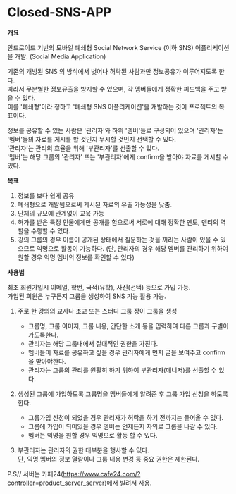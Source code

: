 # Closed-SNS-APP

**개요**

안드로이드 기반의 모바일 폐쇄형 Social Network Service (이하 SNS) 어플리케이션을 개발.
                             (Social Media Application)



기존의 개방된 SNS 의 방식에서 벗어나 허락된 사람과만 정보공유가 이루어지도록 한다.  
따라서 무분별한 정보유출을 방지할 수 있으며, 각 멤버들에게 정확한 피드백을 주고 받을 수 있다.  
이를 '폐쇄형'이라 정하고 '폐쇄형 SNS 어플리케이션'을 개발하는 것이 프로젝트의 목표이다.  


정보를 공유할 수 있는 사람은 '관리자'와 하위 '멤버'들로 구성되어 있으며 '관리자'는 '멤버'들의 자료를 게시를 할 것인지 무시할 것인지 선택할 수 있다.  
'관리자'는 관리의 효율을 위해 '부관리자'를 선출할 수 있다.  
'멤버'는 해당 그룹의 '관리자' 또는 '부관리자'에게 confirm을 받아야 자료를 게시할 수 있다.  


**목표**
1. 정보를 보다 쉽게 공유
2. 폐쇄형으로 개발됨으로써 게시된 자료의 유출 가능성을 낮춤.
3. 단체의 규모에 관계없이 교육 가능
4. 허가를 받은 특정 인물에게만 공개를 함으로써 서로에 대해 정확한 멘토, 멘티의 역할을 수행할 수 있다.
5. 강의 그룹의 경우 이름이 공개된 상태에서 질문하는 것을 꺼리는 사람이 있을 수 있으므로 익명으로 활동이 가능하다.
   (단, 관리자의 경우 해당 멤버를 관리하기 위하여 원할 경우 익명 멤버의 정보를 확인할 수 있다)


**사용법**

최초 회원가입시 이메일, 학번, 국적(유학), 사진(선택) 등으로 가입 가능.  
가입된 회원은 누구든지 그룹을 생성하여 SNS 기능 활용 가능.

 1. 주로 한 강의의 교사나 조교 또는 스터디 그룹 장이 그룹을 생성
      - 그룹명, 그룹 이미지, 그룹 내용, 간단한 소개 등을 입력하여 다른 그룹과 구별이 가도록한다.
      - 관리자는 해당 그룹내에서 절대적인 권한을 가진다.
      - 멤버들이 자료를 공유하고 싶을 경우 관리자에게 먼저 글을 보여주고 confirm 을 받아야한다.
      - 관리자는 그룹의 관리를 원활히 하기 위하여 부관리자(매니저)를 선출할 수 있다.
   
 2. 생성된 그룹에 가입하도록 그룹명을 멤버들에게 알려준 후 그룹 가입 신청을 하도록 한다.
      - 그룹가입 신청이 되었을 경우 관리자가 허락을 하기 전까지는 들어올 수 없다.
      - 그룹에 가입이 되어있을 경우 멤버는 언제든지 자의로 그룹을 나갈 수 있다.
     - 멤버는 익명을 원할 경우 익명으로 활동 할 수 있다.
   
 3. 부관리자는 관리자의 권한 대부분을 행사할 수 있다.   
     단, 익명 멤버의 정보 열람이나 그룹 내용 변경 등 중요 권한은 제한된다.
    
      
      
P.S//
 서버는 카페24(https://www.cafe24.com/?controller=product_server_server)에서 빌려서 사용.
 
